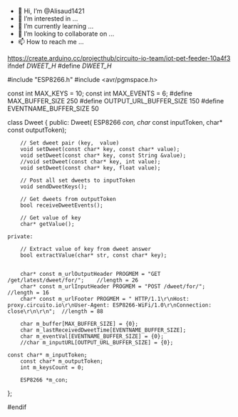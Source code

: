 - 👋 Hi, I’m @Alisaud1421
- 👀 I’m interested in ...
- 🌱 I’m currently learning ...
- 💞️ I’m looking to collaborate on ...
- 📫 How to reach me ...

<!---
Alisaud1421/Alisaud1421 is a ✨ special ✨ repository because its `README.md` (this file) appears on your GitHub profile.
You can click the Preview link to take a look at your changes.
--->
https://create.arduino.cc/projecthub/circuito-io-team/iot-pet-feeder-10a4f3
ifndef _DWEET_H_
#define _DWEET_H_

#include "ESP8266.h"
#include <avr/pgmspace.h>

const int MAX_KEYS = 10;
const int MAX_EVENTS = 6;
#define MAX_BUFFER_SIZE  250
#define OUTPUT_URL_BUFFER_SIZE 150
#define EVENTNAME_BUFFER_SIZE 50


class Dweet
{
    public:
        Dweet( ESP8266 *con, char* const inputToken, char* const outputToken);
		
		// Set dweet pair (key,  value)
		void setDweet(const char* key, const char* value);
		void setDweet(const char* key, const String &value);
		//void setDweet(const char* key, int value);
		void setDweet(const char* key, float value);
		
		// Post all set dweets to inputToken
        void sendDweetKeys();

		// Get dweets from outputToken
        bool receiveDweetEvents();
		
		// Get value of key
		char* getValue();
		
    private:
	
		// Extract value of key from dweet answer
		bool extractValue(char* str, const char* key);
		
		
		char* const m_urlOutputHeader PROGMEM = "GET /get/latest/dweet/for/";    //length = 26
		char* const m_urlInputHeader PROGMEM = "POST /dweet/for/";  //length = 16
		char* const m_urlFooter PROGMEM = " HTTP/1.1\r\nHost: proxy.circuito.io\r\nUser-Agent: ESP8266-WiFi/1.0\r\nConnection: close\r\n\r\n";  //length = 88

		char m_buffer[MAX_BUFFER_SIZE] = {0};
		char m_lastReceivedDweetTime[EVENTNAME_BUFFER_SIZE];
		char m_eventVal[EVENTNAME_BUFFER_SIZE] = {0};
		//char m_inputURL[OUTPUT_URL_BUFFER_SIZE] = {0};

    const char* m_inputToken;
		const char* m_outputToken;
    	int m_keysCount = 0;
        
    	ESP8266 *m_con;
        
};



#endif





